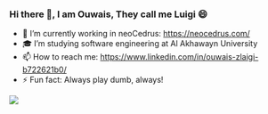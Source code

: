 ### Hi there 👋, I am Ouwais, They call me Luigi 😄

<!--
**ouwais1922/ouwais1922** is a ✨ _special_ ✨ repository because its `README.md` (this file) appears on your GitHub profile.

Here are some ideas to get you started:

- 🔭 I’m currently working on ...
- 🌱 I’m currently learning ...
- 👯 I’m looking to collaborate on ...
- 🤔 I’m looking for help with ...
- 💬 Ask me about ...
- 📫 How to reach me: ...
- 😄 Pronouns: ...
- ⚡ Fun fact: ...
-->
- 🔭 I’m currently working in neoCedrus: https://neocedrus.com/
- 🎓 I’m studying software engineering at Al Akhawayn University
- 📫 How to reach me: https://www.linkedin.com/in/ouwais-zlaigi-b722621b0/
- ⚡ Fun fact: Always play dumb, always!

<img align="left" src="https://github-readme-stats.vercel.app/api?username=ouwais1922&show_icons=true&theme=radical"/>


